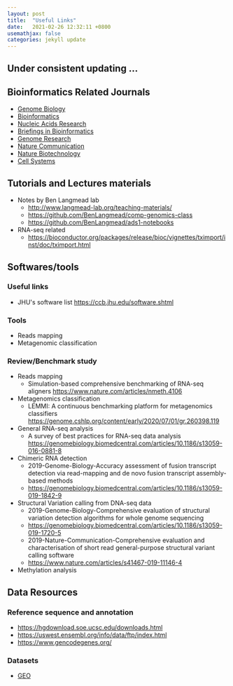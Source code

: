 ```yaml
---
layout: post
title:  "Useful Links"
date:   2021-02-26 12:32:11 +0800
usemathjax: false
categories: jekyll update
---
```


## Under consistent updating ...

## Bioinformatics Related Journals
- [Genome Biology](https://genomebiology.biomedcentral.com/articles)
- [Bioinformatics](https://academic.oup.com/bioinformatics)
- [Nucleic Acids Research](https://academic.oup.com/nar)
- [Briefings in Bioinformatics](https://academic.oup.com/bib)
- [Genome Research](https://genome.cshlp.org/content/current)
- [Nature Communication](https://www.nature.com/subjects/biological-sciences/ncomms)
- [Nature Biotechnology](https://www.nature.com/nbt/)
- [Cell Systems](https://www.cell.com/cell-systems/home)


## Tutorials and Lectures materials
- Notes by Ben Langmead lab
  - <http://www.langmead-lab.org/teaching-materials/>
  - <https://github.com/BenLangmead/comp-genomics-class>
  - <https://github.com/BenLangmead/ads1-notebooks>
- RNA-seq related
  - <https://bioconductor.org/packages/release/bioc/vignettes/tximport/inst/doc/tximport.html>

## Softwares/tools

### Useful links
  - JHU's software list <https://ccb.jhu.edu/software.shtml>

### Tools
  - Reads mapping
  - Metagenomic classification

### Review/Benchmark study
  - Reads mapping
    - Simulation-based comprehensive benchmarking of RNA-seq aligners <https://www.nature.com/articles/nmeth.4106>
  - Metagenomics classification
    - LEMMI: A continuous benchmarking platform for metagenomics classifiers <https://genome.cshlp.org/content/early/2020/07/01/gr.260398.119>
  - General RNA-seq analysis
    - A survey of best practices for RNA-seq data analysis <https://genomebiology.biomedcentral.com/articles/10.1186/s13059-016-0881-8>
  - Chimeric RNA detection
      - 2019-Genome-Biology-Accuracy assessment of fusion transcript detection via read-mapping and de novo fusion transcript assembly-based methods
      - https://genomebiology.biomedcentral.com/articles/10.1186/s13059-019-1842-9
  - Structural Variation calling from DNA-seq data
      - 2019-Genome-Biology-Comprehensive evaluation of structural variation detection algorithms for whole genome sequencing
      - https://genomebiology.biomedcentral.com/articles/10.1186/s13059-019-1720-5
      - 2019-Nature-Communication-Comprehensive evaluation and characterisation of short read general-purpose structural variant calling software
      - https://www.nature.com/articles/s41467-019-11146-4
  - Methylation analysis



## Data Resources

### Reference sequence and annotation
  - <https://hgdownload.soe.ucsc.edu/downloads.html>
  - <https://uswest.ensembl.org/info/data/ftp/index.html>
  - <https://www.gencodegenes.org/>

### Datasets
  - [GEO](https://www.ncbi.nlm.nih.gov/geo/)
